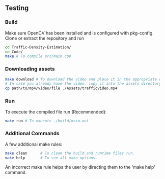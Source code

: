 ## Testing

### Build

Make sure OpenCV has been installed and is configured with pkg-config. Clone or extract the repository and run

```bash
cd Traffic-Density-Estimation/
cd Code/
make # To compile src/main.cpp
```

### Downloading assets

```bash
make download # To download the video and place it in the appropriate directory appropriately.
# In case you already have the video, copy it into the assets directory.
cp path/to/mp4/video/file ./Assets/trafficvideo.mp4
```

### Run

To execute the compiled file run (Recommended):

```bash
make run # To execute ./build/main.out
```

### Additional Commands

A few additional make rules:

```bash
make clean      # To clean the build and runtime files run.
make help       # To see all make options.
```

An incorrect make rule helps the user by directing them to the 'make help' command.
